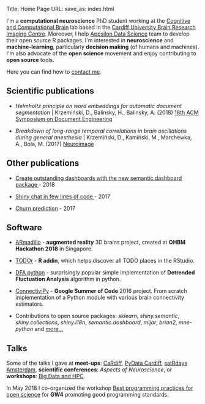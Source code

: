 Title: Home Page
URL:
save_as: index.html

I'm a **computational neuroscience** PhD student working at the <a href="http://ccbrain.org" target="_blank">Cognitive and Computational Brain</a> lab based in the <a href="https://www.cardiff.ac.uk/cardiff-university-brain-research-imaging-centre" target="_blank">Cardiff University Brain Research Imaging Centre</a>.
Moreover, I help <a href="http://appsilondatascience.com/" target="_blank">Appsilon Data Science</a> team to develop their open source R packages. I'm interested in **neuroscience** and **machine-learning**, particularly **decision making** (of humans and machines). I'm also advocate of the **open science** movement and enjoy contributing to **open source** tools.

Here you can find how to [contact me](contact.html).

## Scientific publications

- *Helmholtz principle on word embeddings for automatic document segmentation* | 
Krzemiński, D., Balinsky, H., Balinsky, A. (2018) 
<a href="http://orca.cf.ac.uk/112497/" target="_blank">18th ACM Symposium on Document Engineering</a>

- *Breakdown of long-range temporal correlations in brain oscillations during general anesthesia* | 
Krzemiński, D., Kamiński, M., Marchewka, A., Bola, M.  (2017) 
<a href="https://www.sciencedirect.com/science/article/pii/S1053811917306158" target="_blank">Neuroimage</a>

## Other publications

- <a href="https://appsilondatascience.com/create-outstanding-dashboards-with-the-new-semantic-dashboard-package/" target="_blank"> Create outstanding dashboards with the new semantic.dashboard package </a> - 2018

- <a href="https://appsilondatascience.com/shiny-chat-in-few-lines-of-code/" target="_blank"> Shiny chat in few lines of code </a> - 2017

- <a href="https://medium.com/@MLJARofficial/churn-prediction-1416339c55f" target="_blank"> Churn prediction</a> - 2017

## Software

- [ARmadillo](https://www.armadillobrain.app) - **augmented reality** 3D brains project, created at **OHBM Hackathon 2018** in Singapore.

- [TODOr](https://github.com/dokato/todor) - **R addin**, which helps discover all TODO places in the RStudio.

- [DFA python](https://github.com/dokato/dfa) - surprisingly popular simple implementation of **Detrended Fluctuation Analysis**  algorithm in python.

- [ConnectiviPy](https://github.com/dokato/connectivipy) - **Google Summer of Code** 2016 project. From scratch implementation of a Python module with various brain connectivity estimators.

- Contributions to open source packages: *sklearn*, *shiny.semantic*, *shiny.collections*, *shiny.i18n*, *semantic.dashboard*, *mljar*, *brian2*, *mne-python* and <a href="https://github.com/dokato" target="_blank">more...</a>

## Talks

Some of the talks I gave at **meet-ups**: [CaRdiff](https://www.meetup.com/Cardiff-R-User-Group/events/ddwgcnywpbdb/), [PyData Cardiff](https://www.meetup.com/PyData-Cardiff-Meetup/events/253161612/), [satRdays Amsterdam](http://amsterdam2018.satrdays.org/), **scientific conferences**: *Aspects of Neuroscience*, or **workshops**: [Big Data and HPC](https://www.cardiff.ac.uk/study/international/summer-schools/big-data-and-high-performance-computing).

In May 2018 I co-organized the workshop [Best programming practices for open science](https://sciprogramming.wordpress.com/) for **GW4** promoting good programming standards.
